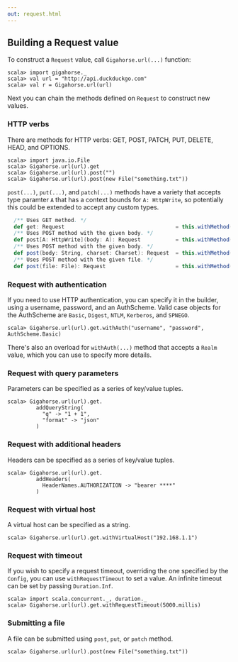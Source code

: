 ```yaml
---
out: request.html
---
```


Building a Request value
------------------------

To construct a `Request` value, call `Gigahorse.url(...)` function:

```console:new
scala> import gigahorse._
scala> val url = "http://api.duckduckgo.com"
scala> val r = Gigahorse.url(url)
```

Next you can chain the methods defined on `Request` to construct new values.

### HTTP verbs

There are methods for HTTP verbs: GET, POST, PATCH, PUT, DELETE, HEAD, and OPTIONS.

```console
scala> import java.io.File
scala> Gigahorse.url(url).get
scala> Gigahorse.url(url).post("")
scala> Gigahorse.url(url).post(new File("something.txt"))
```

`post(...)`, `put(...)`, and `patch(...)` methods have a variety that accepts
type paramter `A` that has a context bounds for `A: HttpWrite`,
so potentially this could be extended to accept any custom types.

```scala
  /** Uses GET method. */
  def get: Request                                   = this.withMethod(HttpVerbs.GET)
  /** Uses POST method with the given body. */
  def post[A: HttpWrite](body: A): Request           = this.withMethod(HttpVerbs.POST).withBody(body)
  /** Uses POST method with the given body. */
  def post(body: String, charset: Charset): Request  = this.withMethod(HttpVerbs.POST).withBody(EncodedString(body, charset))
  /** Uses POST method with the given file. */
  def post(file: File): Request                      = this.withMethod(HttpVerbs.POST).withBody(FileBody(file))
```

### Request with authentication

If you need to use HTTP authentication, you can specify it in the builder, using a username, password, and an AuthScheme. Valid case objects for the AuthScheme are `Basic`, `Digest`, `NTLM`, `Kerberos`, and `SPNEGO`.

```console
scala> Gigahorse.url(url).get.withAuth("username", "password", AuthScheme.Basic)
```

There's also an overload for `withAuth(...)` method that accepts a `Realm` value,
which you can use to specify more details.

### Request with query parameters

Parameters can be specified as a series of key/value tuples.

```console
scala> Gigahorse.url(url).get.
         addQueryString(
           "q" -> "1 + 1",
           "format" -> "json"
         )
```

### Request with additional headers

Headers can be specified as a series of key/value tuples.

```console
scala> Gigahorse.url(url).get.
         addHeaders(
           HeaderNames.AUTHORIZATION -> "bearer ****"
         )
```

### Request with virtual host

A virtual host can be specified as a string.

```console
scala> Gigahorse.url(url).get.withVirtualHost("192.168.1.1")
```

### Request with timeout

If you wish to specify a request timeout, overriding the one specified by the `Config`,
you can use `withRequestTimeout` to set a value.
An infinite timeout can be set by passing `Duration.Inf`.

```console
scala> import scala.concurrent._, duration._
scala> Gigahorse.url(url).get.withRequestTimeout(5000.millis)
```

### Submitting a file

A file can be submitted using `post`, `put`, or `patch` method.

```
scala> Gigahorse.url(url).post(new File("something.txt"))
```

